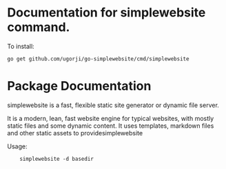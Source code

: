 # Documentation for simplewebsite command.

To install:

```
go get github.com/ugorji/go-simplewebsite/cmd/simplewebsite
```

# Package Documentation

simplewebsite is a fast, flexible static site generator or dynamic file
server.

It is a modern, lean, fast website engine for typical websites, with mostly
static files and some dynamic content. It uses templates, markdown files and
other static assets to providesimplewebsite

Usage:

```
    simplewebsite -d basedir
